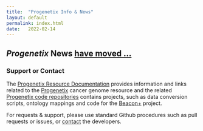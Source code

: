 ```yaml
---
title:  "Progenetix Info & News"
layout: default
permalink: index.html
date:   2022-02-14
---
```


## _Progenetix_ News [have moved ...](http://docs.progenetix.org/news)

### Support or Contact

The [Progenetix Resource Documentation](http://docs.progenetix.org) provides
information  and links related to the [Progenetix](http://progenetix.org)
cancer genome resource and the related [Progenetix code repositories](http://github.com/progenetix/) contains projects, such as data conversion scripts, ontology mappings and code for the [Beacon+](http://beacon.progenetix.org/ui/) project.

For requests & support, please use standard Github procedures such as pull
requests or issues, or [contact](mailto:contact@progenetix.org) the developers.
